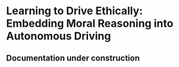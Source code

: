 # Learning to Drive Ethically: Embedding Moral Reasoning into Autonomous Driving
## Documentation under construction
